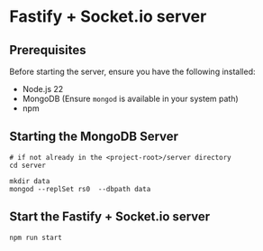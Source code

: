 # Fastify + Socket.io server

## Prerequisites

Before starting the server, ensure you have the following installed:

* Node.js 22
* MongoDB (Ensure `mongod` is available in your system path)
* npm

## Starting the MongoDB Server

```shell
# if not already in the <project-root>/server directory
cd server

mkdir data
mongod --replSet rs0  --dbpath data
```

## Start the Fastify + Socket.io server
```shell
npm run start
```
